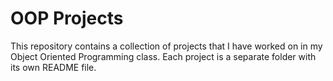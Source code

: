 # OOP Projects

This repository contains a collection of projects that I have worked on in my Object Oriented Programming class. Each project is a separate folder with its own README file.
